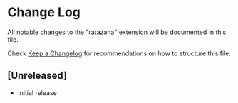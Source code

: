 # Change Log

All notable changes to the "ratazana" extension will be documented in this file.

Check [Keep a Changelog](http://keepachangelog.com/) for recommendations on how to structure this file.

## [Unreleased]

- Initial release
